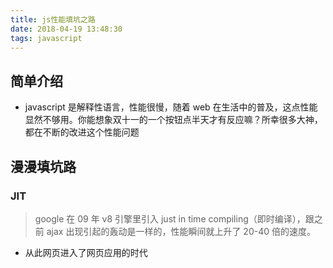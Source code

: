 ```yaml
---
title: js性能填坑之路
date: 2018-04-19 13:48:30
tags: javascript
---
```


## 简单介绍

* javascript 是解释性语言，性能很慢，随着 web 在生活中的普及，这点性能显然不够用。你能想象双十一的一个按钮点半天才有反应嘛？所幸很多大神，都在不断的改进这个性能问题

## 漫漫填坑路

### JIT

> google 在 09 年 v8 引擎里引入 just in time compiling（即时编译），跟之前 ajax 出现引起的轰动是一样的，性能瞬间就上升了 20-40 倍的速度。

* 从此网页进入了网页应用的时代
